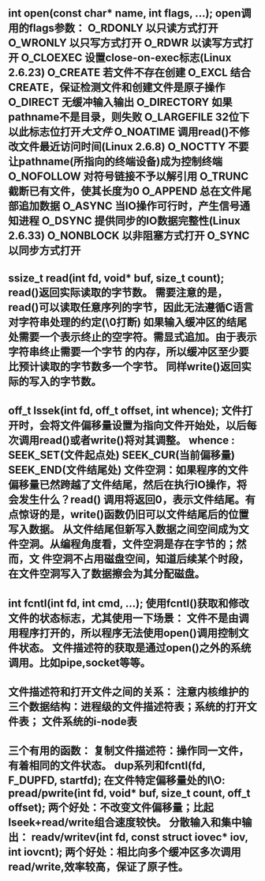 int open(const char* name, int flags, ...);
open调用的flags参数：
O_RDONLY        以只读方式打开
O_WRONLY        以只写方式打开
O_RDWR          以读写方式打开
O_CLOEXEC       设置close-on-exec标志(Linux 2.6.23)
O_CREATE        若文件不存在创建
O_EXCL          结合CREATE，保证检测文件和创建文件是原子操作
O_DIRECT        无缓冲输入输出
O_DIRECTORY     如果pathname不是目录，则失败
O_LARGEFILE     32位下以此标志位打开*大文件*
O_NOATIME       调用read()不修改文件最近访问时间(Linux 2.6.8)
O_NOCTTY        不要让pathname(所指向的终端设备)成为控制终端
O_NOFOLLOW      对符号链接不予以解引用
O_TRUNC         截断已有文件，使其长度为0
O_APPEND        总在文件尾部追加数据
O_ASYNC         当IO操作可行时，产生信号通知进程
O_DSYNC         提供同步的IO数据完整性(Linux 2.6.33)
O_NONBLOCK      以非阻塞方式打开
O_SYNC          以同步方式打开
-----------------------------------------------------
ssize_t read(int fd, void* buf, size_t count);
read()返回实际读取的字节数。
需要注意的是，read()可以读取任意序列的字节，因此无法遵循C语言对字符串处理的约定(\0打断)
如果输入缓冲区的结尾处需要一个表示终止的空字符。需显式追加。由于表示字符串终止需要一个字节
的内存，所以缓冲区至少要比预计读取的字节数多一个字节。
同样write()返回实际的写入的字节数。
------------------------------------------------------
off_t lssek(int fd, off_t offset, int whence);
文件打开时，会将文件偏移量设置为指向文件开始处，以后每次调用read()或者write()将对其调整。
whence : SEEK_SET(文件起点处)  SEEK_CUR(当前偏移量)   SEEK_END(文件结尾处)
文件空洞：如果程序的文件偏移量已然跨越了文件结尾，然后在执行IO操作，将会发生什么？read()
    调用将返回0，表示文件结尾。有点惊讶的是，write()函数仍旧可以文件结尾后的位置写入数据。
    从文件结尾但新写入数据之间空间成为文件空洞。从编程角度看，文件空洞是存在字节的；然而，文
    件空洞不占用磁盘空间，知道后续某个时段，在文件空洞写入了数据擦会为其分配磁盘。
--------------------------------------------------------
int fcntl(int fd, int cmd, ...);
使用fcntl()获取和修改文件的状态标志，尤其使用一下场景：
    文件不是由调用程序打开的，所以程序无法使用open()调用控制文件状态。
    文件描述符的获取是通过open()之外的系统调用。比如pipe,socket等等。
---------------------------------------------------------
文件描述符和打开文件之间的关系：
    注意内核维护的三个数据结构：进程级的文件描述符表；系统的打开文件表； 文件系统的i-node表
---------------------------------------------------------
三个有用的函数：
    复制文件描述符：操作同一文件，有着相同的文件状态。
        dup系列和fcntl(fd, F_DUPFD, startfd);
    在文件特定偏移量处的I\O:
        pread/pwrite(int fd, void* buf, size_t count, off_t offset);
        两个好处：不改变文件偏移量；比起lseek+read/write组合速度较快。
    分散输入和集中输出：
        readv/writev(int fd, const struct iovec* iov, int iovcnt);
        两个好处：相比向多个缓冲区多次调用read/write,效率较高，保证了原子性。
---------------------------------------------------------












